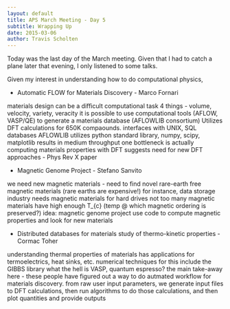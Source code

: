 ```yaml
---
layout: default
title: APS March Meeting - Day 5
subtitle: Wrapping Up
date: 2015-03-06
author: Travis Scholten
---
```

Today was the last day of the March meeting. Given that I had to catch a plane later that evening, I only listened to some talks.

Given my interest in understanding how to do computational physics, 

* Automatic FLOW for Materials Discovery - Marco Fornari

materials design can be a difficult computational task
4 things - volume, velocity, variety, veracity
it is possible to use computational tools (AFLOW, VASP/QE) to generate
a materials database (AFLOWLIB consortium)
Utilizes DFT calculations for 650K compaounds.
interfaces with UNIX, SQL databases
AFLOWLIB utilizes python standard library, numpy, scipy, matplotlib
results in medium throughput 
one bottleneck is actually computing materials properties with DFT
suggests need for new DFT approaches - Phys Rev X paper

* Magnetic Genome Project - Stefano Sanvito

we need new magnetic materials  - need to find novel rare-earth free magnetic materials
(rare earths are expensive!)
for instance, data storage industry needs magnetic materials for hard drives
not too many magnetic materials have high enough T_{c} (temp @ which magnetic ordering is preserved?)
idea: magnetic genome project 
use code to compute magnetic properties and look for new materials


* Distributed databases for materials study of thermo-kinetic properties   - Cormac Toher

understanding thermal properties of materials has applications for termoelectrics, heat sinks, etc.
numerical techniques for this include the GIBBS library
what the hell is VASP, quantum espresso?
the main take-away here - these people have figured out a way to do autmated workflow for materials
discovery. from raw user input parameters, we generate input files to DFT calculations,
then run algorithms to do those calculations, and then plot quantities and provide
outputs

